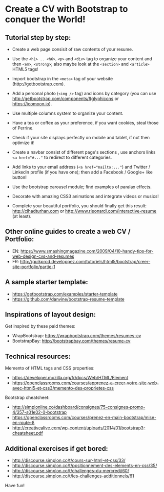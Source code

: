# Create a CV with Bootstrap to conquer the World!

## Tutorial step by step:

* Create a web page consisit of raw contents of your resume.

* Use the `<h1> .. <h6>`, `<p>` and `<div>` tag to organize your content and then `<em>`, `<strong>`; also maybe look at the `<section>` and `<article>` HTML5 tags!

* Import bootstrap in the `<meta>` tag of your website (<http://getbootstrap.com>).

* Add a personal photo (`<img />` tag) and icons by category (you can use <http://getbootstrap.com/components/#glyphicons> or <https://icomoon.io>).

* Use multiple columns system to organize your content.

* Have a tea or coffee as your preference, if you want cookies, steal those of Perrine.

* Check if your site displays perfectly on mobile and tablet, if not then optimize it!

* Create a navbar consist of different page's sections , use anchors links `<a href="#..."` to redirect to different categories.

* Add links to your email address (`<a href="mailto:..."`) and Twitter / Linkedin profile (if you have one); then add a Facebook / Google+ like button!

* Use the bootstrap carousel module; find examples of paralax effects.

* Decorate with amazing CSS3 animations and integrate videos or musics!

* Complete your beautiful portfolio, you should finally get this result: <http://cihadturhan.com> or <http://www.rleonardi.com/interactive-resume> (at least).


## Other online guides to create a web CV / Portfolio:

* EN: <https://www.smashingmagazine.com/2009/04/10-handy-tips-for-web-design-cvs-and-resumes>
* FR: <http://guikprod.developpez.com/tutoriels/html5/bootstrap/creer-site-portfolio/partie-1>


## A sample starter template:

* <https://getbootstrap.com/examples/starter-template>
* <https://github.com/danvine/bootstrap-resume-template>


## Inspirations of layout design:

Get inspired by these paid themes:

* WrapBootstrap: <https://wrapbootstrap.com/themes/resumes-cv>
* BootstrapBay: <http://bootstrapbay.com/themes/resume-cv>


## Technical resources:

Memento of HTML tags and CSS properties:

* <https://developer.mozilla.org/fr/docs/Web/HTML/Element>
* <https://openclassrooms.com/courses/apprenez-a-creer-votre-site-web-avec-html5-et-css3/memento-des-proprietes-css>

Bootstrap cheatsheet:

* <http://simplonline.co/dashboard/consignes/75-consignes-promo-4/357-s01e02-0-bootstrap>
* <https://openclassrooms.com/courses/prenez-en-main-bootstrap/mise-en-route-8>
* <http://creativealive.com/wp-content/uploads/2014/01/bootstrap3-cheatsheet.pdf>


## Additional exercises if get bored:

* <http://discourse.simplon.co/t/cours-sur-html-et-css/33/>
* <http://discourse.simplon.co/t/positionnement-des-elements-en-css/35/>
* <http://discourse.simplon.co/t/challenges-du-mercredi/60/>
* <http://discourse.simplon.co/t/les-challenges-additionnels/61>


Have fun!
